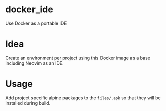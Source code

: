 # docker_ide
Use Docker as a portable IDE

# Idea
Create an environment per project using this Docker image as a base including Neovim as an IDE.

# Usage
Add project specific alpine packages to the `files/.apk` so that they will be installed during build.
